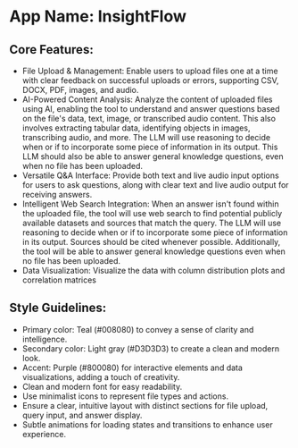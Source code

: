 # **App Name**: InsightFlow

## Core Features:

- File Upload & Management: Enable users to upload files one at a time with clear feedback on successful uploads or errors, supporting CSV, DOCX, PDF, images, and audio.
- AI-Powered Content Analysis: Analyze the content of uploaded files using AI, enabling the tool to understand and answer questions based on the file's data, text, image, or transcribed audio content. This also involves extracting tabular data, identifying objects in images, transcribing audio, and more. The LLM will use reasoning to decide when or if to incorporate some piece of information in its output. This LLM should also be able to answer general knowledge questions, even when no file has been uploaded.
- Versatile Q&A Interface: Provide both text and live audio input options for users to ask questions, along with clear text and live audio output for receiving answers.
- Intelligent Web Search Integration: When an answer isn't found within the uploaded file, the tool will use web search to find potential publicly available datasets and sources that match the query. The LLM will use reasoning to decide when or if to incorporate some piece of information in its output. Sources should be cited whenever possible. Additionally, the tool will be able to answer general knowledge questions even when no file has been uploaded.
- Data Visualization: Visualize the data with column distribution plots and correlation matrices

## Style Guidelines:

- Primary color: Teal (#008080) to convey a sense of clarity and intelligence.
- Secondary color: Light gray (#D3D3D3) to create a clean and modern look.
- Accent: Purple (#800080) for interactive elements and data visualizations, adding a touch of creativity.
- Clean and modern font for easy readability.
- Use minimalist icons to represent file types and actions.
- Ensure a clear, intuitive layout with distinct sections for file upload, query input, and answer display.
- Subtle animations for loading states and transitions to enhance user experience.
